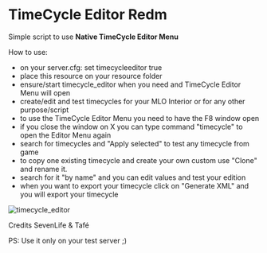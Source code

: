 # TimeCycle Editor Redm

Simple script to use **Native TimeCycle Editor Menu**

How to use: 
- on your server.cfg: set timecycleeditor true
- place this resource on your resource folder
- ensure/start timecycle_editor when you need and TimeCycle Editor Menu will open
- create/edit and test timecycles for your MLO Interior or for any other purpose/script
- to use the TimeCycle Editor Menu you need to have the F8 window open
- if you close the window on X you can type command "timecycle" to open the Editor Menu again
- search for timecycles and "Apply selected" to test any timecycle from game
- to copy one existing timecycle and create your own custom use "Clone" and rename it.
- search for it "by name" and you can edit values and test your edition
- when you want to export your timecycle click on "Generate XML" and you will export your timecycle

![timecycle_editor](https://github.com/user-attachments/assets/fbea6472-6d24-4d8a-965c-a31a416850e2)

Credits SevenLife & Tafé

PS: Use it only on your test server ;)

